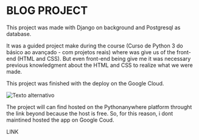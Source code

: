 # BLOG PROJECT



This project was made with Django on background and Postgresql as database.

It was a guided project make during the course (Curso de Python 3 do básico ao avançado - com projetos reais) where was give us of the front-end (HTML and CSS). But even front-end being give me it was necessary previous knowledgment about the HTML and CSS to realize what we were made.

This project was finished with the deploy on the Google Cloud. 

![Texto alternativo](ibb.co/vCH917CK)

The project will can find hosted on the Pythonanywhere platform throught the link beyond because the host is free. So, for this reason, i dont maintined hosted the app on Google Coud.

LINK
